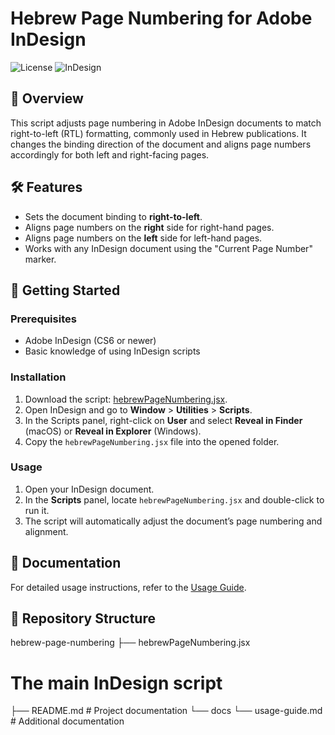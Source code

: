 # Hebrew Page Numbering for Adobe InDesign

![License](https://img.shields.io/badge/license-MIT-green)
![InDesign](https://img.shields.io/badge/Adobe%20InDesign-JSX-blue)

## 📖 Overview
This script adjusts page numbering in Adobe InDesign documents to match right-to-left (RTL) formatting, commonly used in Hebrew publications. It changes the binding direction of the document and aligns page numbers accordingly for both left and right-facing pages.

## 🛠️ Features
- Sets the document binding to **right-to-left**.
- Aligns page numbers on the **right** side for right-hand pages.
- Aligns page numbers on the **left** side for left-hand pages.
- Works with any InDesign document using the "Current Page Number" marker.

## 🚀 Getting Started

### Prerequisites
- Adobe InDesign (CS6 or newer)
- Basic knowledge of using InDesign scripts

### Installation
1. Download the script: [hebrewPageNumbering.jsx](hebrewPageNumbering.jsx).
2. Open InDesign and go to **Window** > **Utilities** > **Scripts**.
3. In the Scripts panel, right-click on **User** and select **Reveal in Finder** (macOS) or **Reveal in Explorer** (Windows).
4. Copy the `hebrewPageNumbering.jsx` file into the opened folder.

### Usage
1. Open your InDesign document.
2. In the **Scripts** panel, locate `hebrewPageNumbering.jsx` and double-click to run it.
3. The script will automatically adjust the document’s page numbering and alignment.

## 📝 Documentation
For detailed usage instructions, refer to the [Usage Guide](docs/usage-guide.md).

## 📂 Repository Structure
hebrew-page-numbering 
├── hebrewPageNumbering.jsx 
# The main InDesign script 
├── README.md # Project documentation 
  └── docs 
    └── usage-guide.md # Additional documentation
